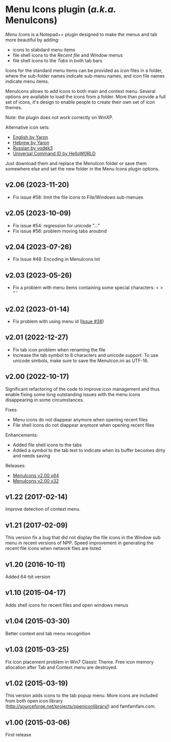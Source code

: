 # Menu Icons plugin (*a.k.a.* MenuIcons)

*Menu Icons* is a Notepad++ plugin designed to make the menus and tab more beautiful by adding:
* icons to stabdard menu items
* file shell icons to the *Recent file* and *Window* menus
* file shell icons to the *Tabs* in both tab bars

Icons for the standard menu items can be provided as *icon* files in a folder, where the sub-folder names indicate sub-menu names, and icon file names indicate menu items.

MenuIcons allows to add icons to both main and context menu. Several options are available to load the icons from a folder. 
More than provide a full set of icons, it's design to enable people to create their own set of icon themes. 

Note: the plugin does not work correctly on WinXP. 

Alternative icon sets: 
* [English by Yaron](http://www.google.com/url?q=http%3A%2F%2Fsourceforge.net%2Fp%2Fnotepad-plus%2Fdiscussion%2F482781%2Fthread%2Fdb6db280%2F8b56%2Fattachment%2FMenuIcons%2520English.zip&sa=D&sntz=1&usg=AOvVaw3xhFVfsCSP2rdTMNRqupdM)
* [Hebrew by Yaron](http://www.google.com/url?q=http%3A%2F%2Fsourceforge.net%2Fp%2Fnotepad-plus%2Fdiscussion%2F482781%2Fthread%2Fdb6db280%2F8b56%2Fattachment%2FMenuIcons%2520Hebrew.zip&sa=D&sntz=1&usg=AOvVaw0-R0qReB6hjvo1rAJigmsw)
* [Russian by vodek3](https://github.com/francostellari/NppPlugins/files/10197405/MenuIcons.Russian.zip)
* [Universal Command ID by HeIIoW0RLD](https://github.com/francostellari/NppPlugins/files/10427908/ALL_2.zip)

Just download them and replace the MenuIcon folder or save them somewhere else and set the new folder in the Menu Icons plugin options.

## v2.06 (2023-11-20)

* Fix issue #58: limit the file icons to File/Windows sub-menues

## v2.05 (2023-10-09)

* Fix issue #54: regression for unicode "..."
* Fix issue #56: problem moving tabs aroubnd

## v2.04 (2023-07-26)

* Fix Issue #48: Encoding in MenuIcons.txt

## v2.03 (2023-05-26)

* Fix a problem with menu items containing some special characters: < > " '

## v2.02 (2023-01-14)

* Fix problem with using menu id ([Issue #38](https://github.com/francostellari/NppPlugins/issues/38))

## v2.01 (2022-12-27)

* Fix tab icon problem when renaming the file
* Increase the tab symbol to 8 characters and unicode support. To use unicode simbols, make sure to save the MenuIcon.ini as UTF-16.

## v2.00 (2022-10-17)

Significant refactoring of the code to improve icon management and thus enable fixing some long outstanding issues with the menu icons disappearing in some circumstances.

Fixes:
* Menu icons do not diappear anymore when opening recent files
* File shell icons do not diappear anymore when opening recent files

Enhancements:
* Added file shell icons to the tabs
* Added a *symbol* to the tab text to indicate when its buffer becomes dirty and needs saving

Releases:
* [MenuIcons v2.00 x64](MenuIcons_dll_2v00_x64.zip)
* [MenuIcons v2.00 x32](MenuIcons_dll_2v00_x32.zip)


## v1.22 (2017-02-14)

Improve detection of context menu.


## v1.21 (2017-02-09)

This version fix a bug that did not display the file icons in the Window sub menu in recent versions of NPP.
Speed improvement in generating the recent file icons when network files are listed


## v1.20 (2016-10-11)

Added 64-bit version


## v1.10 (2015-04-17)

Adds shell icons for recent files and open windows menus


## v1.04 (2015-03-30)

Better context and tab menu recognition


## v1.03 (2015-03-25)

Fix icon placement problem in Win7 Classic Theme.
Free icon memory allocation after Tab and Context menu are destroyed.


## v1.02 (2015-03-19)

This version adds icons to the tab popup menu. More icons are included from both open icon library (http://sourceforge.net/projects/openiconlibrary/) and famfamfam.com.


## v1.00 (2015-03-06)

First release
